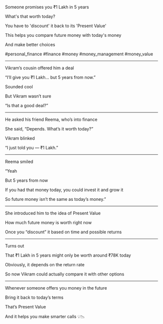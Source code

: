 Someone promises you ₹1 Lakh in 5 years

What's that worth today? 

You have to 'discount' it back to its 'Present Value'

This helps you compare future money with today's money

And make better choices

#personal_finance #finance #money #money_management #money_value 

---

Vikram’s cousin offered him a deal

“I’ll give you ₹1 Lakh… but 5 years from now.”

Sounded cool

But Vikram wasn’t sure

“Is that a good deal?”

---

He asked his friend Reema, who’s into finance

She said, “Depends. What’s it worth today?”

Vikram blinked

“I just told you — ₹1 Lakh.”

---

Reema smiled

“Yeah

But 5 years from now

If you had that money today, you could invest it and grow it

So future money isn’t the same as today’s money.”

---

She introduced him to the idea of Present Value

How much future money is worth right now

Once you “discount” it based on time and possible returns

---

Turns out

That ₹1 Lakh in 5 years might only be worth around ₹78K today

Obviously, it depends on the return rate

So now Vikram could actually compare it with other options

---

Whenever someone offers you money in the future

Bring it back to today’s terms

That’s Present Value

And it helps you make smarter calls 💡📉 
